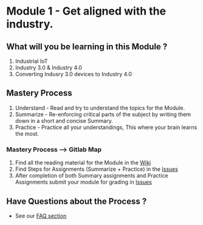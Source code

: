 # Module 1 - Get aligned with the industry.

## What will you be learning in this Module ?
1. Industrial IoT 
2. Industry 3.0 & Industry 4.0 
3. Converting Indusry 3.0 devices to Industry 4.0

## Mastery Process

1. Understand - Read and try to understand the topics for the Module.
2. Summarize - Re-enforcing critical parts of the subject by writing them down in a short and concise Summary.
3. Practice - Practice all your understandings, This where your brain learns the most.


### Mastery Process --> Gitlab Map

1. Find all the reading material for the Module in the [Wiki](https://gitlab.iotiot.in/newbies/iot-internship-feb-20/module1/wikis/home)
2. Find Steps for Assignments (Summarize + Practice) in the [Issues](https://gitlab.iotiot.in/newbies/iot-internship-feb-20/module1/issues)
3. After completion of both Summary assignments and Practice Assignments submit your module for grading in [Issues](https://gitlab.iotiot.in/newbies/iot-internship-feb-20/module1/issues)


## Have Questions about the Process ?

- See our [FAQ section](FAQ.md)